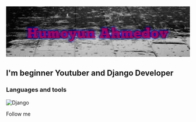 ![Header](https://github.com/Humoyun209/humoyun209/blob/master/assets/github1.jpg)

## I'm beginner Youtuber and Django Developer

### Languages and tools
![Django](https://img.shields.io/badge/-Django-090909?style=for-the-badge&logo=django)

Follow me